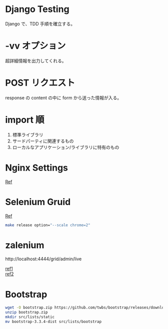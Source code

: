 # Django Testing

Django で、TDD 手順を確立する。　


# -vv オプション
超詳細情報を出力してくれる。

# POST リクエスト
response の content の中に form から送った情報が入る。

# import 順

1. 標準ライブラリ
2. サードパーティに関連するもの
3. ローカルなアプリケーション/ライブラリに特有のもの

# Nginx Settings
[Ref](https://github.com/Gpzim98/django-apache-nginx-uwsgi-vps-ubuntu)

# Selenium Gruid

[Ref](https://itnext.io/scaling-selenium-test-execution-with-kubernetes-c79bc53979f5)

```bash
make release option="--scale chrome=2"
```

# zalenium  

http://localhost:4444/grid/admin/live

[ref1](https://github.com/zalando/zalenium/blob/master/docs/docker/docker-compose.yaml)  
[ref2](https://opensource.zalando.com/zalenium/)

# Bootstrap

```bash
wget -O bootstrap.zip https://github.com/twbs/bootstrap/releases/download/v3.3.4/bootstrap-3.3.4-dist.zip
unzip bootstrap.zip 
mkdir src/lists/static
mv bootstrap-3.3.4-dist src/lists/bootstrap


```

